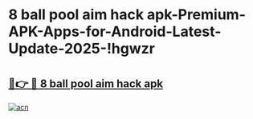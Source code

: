 # 8 ball pool aim hack apk-Premium-APK-Apps-for-Android-Latest-Update-2025-!hgwzr

# <h2><a href="https://googleone.com">🔗👉 🔴 8 ball pool aim hack apk</a></h2>

[![acn](https://github.com/user-attachments/assets/0f9c940e-d8b0-45ae-aac7-cd30a18b3e1c)](https://googleone.com)

